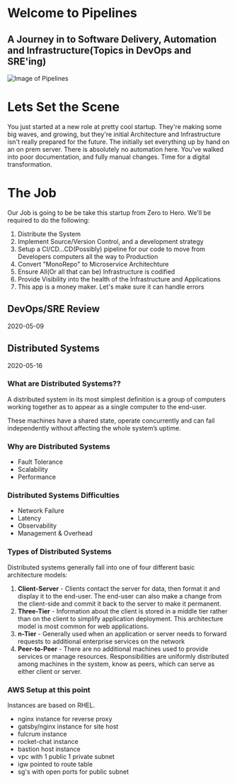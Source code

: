 # Welcome to Pipelines
## A Journey in to Software Delivery, Automation and Infrastructure(Topics in DevOps and SRE'ing)

![Image of Pipelines](https://ausenco-www-staging.s3.amazonaws.com/upload/user/image/image_of_ambatovy-slurry-pipeline20180419180101551.jpg)

# Lets Set the Scene

You just started at a new role at pretty cool startup. They're making some big waves, and growing, but they're initial Architecture and Infrastructure isn't really prepared for the future. The initially set everything up by hand on an on prem server. There is absolutely no automation here. You've walked into poor documentation, and fully manual changes. Time for a digital transformation.

# The Job

Our Job is going to be be take this startup from Zero to Hero. We'll be required to do the following:

1. Distribute the System
2. Implement Source/Version Control, and a development strategy
3. Setup a CI/CD...CD(Possibly) pipeline for our code to move from Developers computers all the way to Production
4. Convert "MonoRepo" to Microservice Architechture
5. Ensure All(Or all that can be) Infrastructure is codified
6. Provide Visibility into the health of the Infrastructure and Applications
7. This app is a money maker. Let's make sure it can handle errors

## DevOps/SRE Review

2020-05-09



## Distributed Systems

2020-05-16

### What are Distributed Systems??

A distributed system in its most simplest definition is a group of computers working together as to appear as a single computer to the end-user.

These machines have a shared state, operate concurrently and can fail independently without affecting the whole system’s uptime.

### Why are Distributed Systems

* Fault Tolerance
* Scalability
* Performance

### Distributed Systems Difficulties

* Network Failure
* Latency
* Observability
* Management & Overhead

### Types of Distributed Systems

Distributed systems generally fall into one of four different basic architecture models:

1. **Client-Server** - Clients contact the server for data, then format it and display it to the end-user. The end-user can also make a change from the client-side and commit it back to the server to make it permanent.
2. **Three-Tier** - Information about the client is stored in a middle tier rather than on the client to simplify application deployment. This architecture model is most common for web applications.
3. **n-Tier** - Generally used when an application or server needs to forward requests to additional enterprise services on the network
4. **Peer-to-Peer** - There are no additional machines used to provide services or manage resources.  Responsibilities are uniformly distributed among machines in the system, know as peers, which can serve as either client or server.

### AWS Setup at this point

Instances are based on RHEL.

* nginx instance for reverse proxy
* gatsby/nginx instance for site host
* fulcrum instance
* rocket-chat instance
* bastion host instance
* vpc with 1 public 1 private subnet
* igw pointed to route table
* sg's with open ports for public subnet


